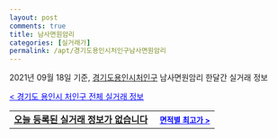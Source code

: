 ```yaml
---
layout: post
comments: true
title: 남사면원암리
categories: [실거래가]
permalink: /apt/경기도용인시처인구남사면원암리
---
```


2021년 09월 18일 기준, <a href="/apt/경기도용인시처인구">경기도용인시처인구</a> 남사면원암리 한달간 실거래 정보

<a style="color: blue;" href="/apt/경기도용인시처인구">< 경기도 용인시 처인구 전체 실거래 정보</a>
<!---- start ---->
<table>
  <tr>
    <td colspan="4" style="font-weight: bold;"><a href="/apt/경기도용인시처인구남사면원암리{name_without_space}">오늘 등록된 실거래 정보가 없습니다</a> &nbsp;&nbsp;&nbsp; <a style="color: blue; font-size: smaller;" href="/apt/경기도용인시처인구남사면원암리{name_without_space}">면적별 최고가 ></a></td>
  </tr>
    
</table>
<!---- end ---->
    